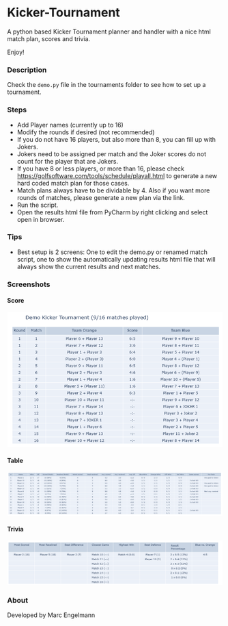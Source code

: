 # Kicker-Tournament

A python based Kicker Tournament planner and handler with a nice html match plan, scores and trivia.

Enjoy!


### Description
Check the `demo.py` file in the tournaments folder to see how to set up a tournament.

### Steps
 - Add Player names (currently up to 16)
 - Modify the rounds if desired (not recommended)
 - If you do not have 16 players, but also more than 8, you can fill up with Jokers.
 - Jokers need to be assigned per match and the Joker scores do not count for the player that are Jokers.
 - If you have 8 or less players, or more than 16, please check https://golfsoftware.com/tools/schedule/playall.html to generate a new hard coded match plan for those cases.
 - Match plans always have to be dividable by 4. Also if you want more rounds of matches, please generate a new plan via the link.
 - Run the script.
 - Open the results html file from PyCharm by right clicking and select open in browser.

### Tips
 - Best setup is 2 screens: One to edit the demo.py or renamed match script, one to show the automatically updating results html file that will always show the current results and next matches.

### Screenshots

#### Score
![score](demo_assets/score.png)

#### Table
![table](demo_assets/table.png)

#### Trivia
![trivia](demo_assets/trivia.png)


### About
Developed by Marc Engelmann
